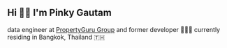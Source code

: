 ## Hi 👋🏻 I'm Pinky Gautam
data engineer at [PropertyGuru Group](https://www.propertygurugroup.com/) and former developer 👩🏻‍💻 currently residing in Bangkok, Thailand 🇹🇭
